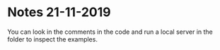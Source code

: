 # Notes 21-11-2019

You can look in the comments in the code and run a local server in the folder to inspect the examples.
